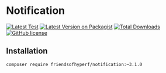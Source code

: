 # Notification

[![Latest Test](https://github.com/friendsofhyperf/notification/workflows/tests/badge.svg)](https://github.com/friendsofhyperf/notification/actions)
[![Latest Version on Packagist](https://img.shields.io/packagist/v/friendsofhyperf/notification.svg?style=flat-square)](https://packagist.org/packages/friendsofhyperf/notification)
[![Total Downloads](https://img.shields.io/packagist/dt/friendsofhyperf/notification.svg?style=flat-square)](https://packagist.org/packages/friendsofhyperf/notification)
[![GitHub license](https://img.shields.io/github/license/friendsofhyperf/notification)](https://github.com/friendsofhyperf/notification)

## Installation

```shell
composer require friendsofhyperf/notification:~3.1.0
```
